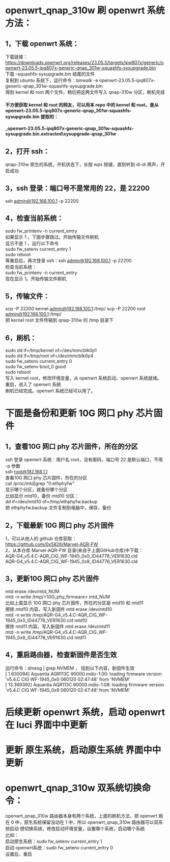 # openwrt_qnap_310w 刷 openwrt 系统方法：  
## 1，下载 openwrt 系统：  
下载链接：https://downloads.openwrt.org/releases/23.05.5/targets/ipq807x/generic/openwrt-23.05.5-ipq807x-generic-qnap_301w-squashfs-sysupgrade.bin  
下载 -squashfs-sysupgrade.bin 结尾的文件  
复制到 ubuntu 系统下，运行命令：binwalk -e openwrt-23.05.5-ipq807x-generic-qnap_301w-squashfs-sysupgrade.bin  
得到 kernel 和 root 两个文件。稍后把这两文件写入 qnap-310w 分区，刷机完成  
#### 不方便获取 kernel 和 root 的网友，可以用本 repo 中的 kernel 和 root，是从 openwrt-23.05.5-ipq807x-generic-qnap_301w-squashfs-sysupgrade.bin 提取的：  
#### _openwrt-23.05.5-ipq807x-generic-qnap_301w-squashfs-sysupgrade.bin.extracted\sysupgrade-qnap_301w  
## 2，打开 ssh：  
qnap-310w 原生的系统，开机状态下，长按 wps 按键，直到听到 di-di 两声，开启成功  
## 3，ssh 登录：端口号不是常用的 22，是 22200  
ssh admin@192.168.100.1 -p 22200  
## 4，检查当前系统：  
sudo fw_printenv -n current_entry  
如果显示 1 ，下面步骤跳过。开始传输文件刷机  
显示不是 1 ，运行以下命令  
sudo fw_setenv current_entry 1  
sudo reboot  
等重启后，再次登录 ssh：ssh admin@192.168.100.1 -p 22200  
检查当前系统：  
sudo fw_printenv -n current_entry  
现在显示 1。开始传输文件刷机  
## 5，传输文件：  
scp -P 22200 kernel admin@192.168.100.1:/tmp/
scp -P 22200 root admin@192.168.100.1:/tmp/  
把 kernel root 文件传输到 qnap-310w 的 /tmp 目录下  
## 6，刷机：  
sudo dd if=/tmp/kernel of=/dev/mmcblk0p1  
sudo dd if=/tmp/root of=/dev/mmcblk0p4  
sudo fw_setenv current_entry 0  
sudo fw_setenv boot_0 good  
sudo reboot  
写入 kernel root，修改环境变量，从 openwrt 系统启动，openwrt 系统就绪。  
重启，进入了 openwrt 系统   
刷机已经完成。openwrt 系统已经可以用了。  
  
# 下面是备份和更新 10G 网口 phy 芯片固件  
## 1，查看10G 网口 phy 芯片固件，所在的分区  
ssh 登录 openwrt 系统：用户名 root，没有密码，端口号 22 是默认端口，不用 -p 参数  
ssh root@192.168.1.1  
查看10G 网口 phy 芯片固件，所在的分区  
cat /proc/mtd|grep "0:ethphyfw"  
显示哪个分区，就备份哪个分区  
比如显示 mtd10，备份 mtd10 分区：   
dd if=/dev/mtd10 of=/tmp/ethphyfw.backup  
把 ethphyfw.backup 文件复制到电脑中，保存，备份  
## 2，下载最新 10G 网口 phy 芯片固件    
1，可以从他人的 github 仓库获取：  
https://github.com/0x5826/Marvel-AQR-FW  
2，从本仓库 Marvel-AQR-FW 目录(来自于上面GitHub仓库)中下载：  
AQR-G4_v5.4.C-AQR_CIG_WF-1945_0x0_ID44778_VER1630.cld  
AQR-G4_v5.4.C-AQR_CIG_WF-1945_0x8_ID44776_VER1630.cld  
## 3，更新10G 网口 phy 芯片固件  
mtd erase /dev/mtd_NUM  
mtd -n write /tmp/<10G_phy_firmware> mtd_NUM  
比如上面显示 10G 网口 phy 芯片固件，所在的分区是 mtd10 和 mtd11  
擦除 mtd10 内容，写入新固件
mtd erase /dev/mtd10  
mtd -n write /tmp/AQR-G4_v5.4.C-AQR_CIG_WF-1945_0x0_ID44778_VER1630.cld mtd10  
擦除 mtd11 内容，写入新固件
mtd erase /dev/mtd11  
mtd -n write /tmp/AQR-G4_v5.4.C-AQR_CIG_WF-1945_0x8_ID44776_VER1630.cld  mtd11  
## 4，重启路由器，检查新固件是否生效  
运行命令：dmesg | grep NVMEM ， 找到以下内容，新固件生效  
[    1.830094] Aquantia AQR113C 90000.mdio-1:00: loading firmware version 'v5.4.C CIG WF-1945_0x0 060120 02:47:48' from 'NVMEM'  
[   13.369392] Aquantia AQR113C 90000.mdio-1:08: loading firmware version 'v5.4.C CIG WF-1945_0x8 060120 02:47:48' from 'NVMEM'  
  
# 后续更新 openwrt 系统，启动 openwrt 在 luci 界面中中更新  
# 更新 原生系统，启动原生系统 界面中中更新  
  
# openwrt_qnap_310w 双系统切换命令：  
openwrt_qnap_310w 路由器本身有两个系统，上面的刷机方法，把 openwrt 刷在 0 中，原生系统保留没动在 1 中，所以 openwrt_qnap_310w 路由器可以双系统启动
想切换系统，修改启动环境变量，设置哪个系统，启动哪个系统  
比如：  
启动原生系统：sudo fw_setenv current_entry 1  
启动 openwrt系统：sudo fw_setenv current_entry 0  
设置后，重启
